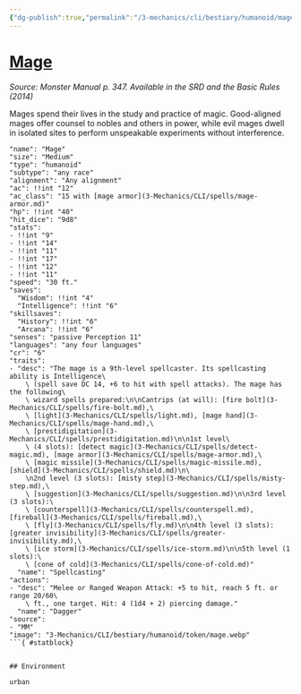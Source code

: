 ```yaml
---
{"dg-publish":true,"permalink":"/3-mechanics/cli/bestiary/humanoid/mage/","tags":["ttrpg-cli/compendium/src/5e/mm","ttrpg-cli/monster/cr/6","ttrpg-cli/monster/environment/urban","ttrpg-cli/monster/size/medium","ttrpg-cli/monster/type/humanoid/any-race"]}
---
```


# [Mage](3-Mechanics\CLI\bestiary\humanoid/mage.md)
*Source: Monster Manual p. 347. Available in the <span title='Systems Reference Document (5.1)'>SRD</span> and the Basic Rules (2014)*  

Mages spend their lives in the study and practice of magic. Good-aligned mages offer counsel to nobles and others in power, while evil mages dwell in isolated sites to perform unspeakable experiments without interference.

```statblock
"name": "Mage"
"size": "Medium"
"type": "humanoid"
"subtype": "any race"
"alignment": "Any alignment"
"ac": !!int "12"
"ac_class": "15 with [mage armor](3-Mechanics/CLI/spells/mage-armor.md)"
"hp": !!int "40"
"hit_dice": "9d8"
"stats":
- !!int "9"
- !!int "14"
- !!int "11"
- !!int "17"
- !!int "12"
- !!int "11"
"speed": "30 ft."
"saves":
  "Wisdom": !!int "4"
  "Intelligence": !!int "6"
"skillsaves":
  "History": !!int "6"
  "Arcana": !!int "6"
"senses": "passive Perception 11"
"languages": "any four languages"
"cr": "6"
"traits":
- "desc": "The mage is a 9th-level spellcaster. Its spellcasting ability is Intelligence\
    \ (spell save DC 14, +6 to hit with spell attacks). The mage has the following\
    \ wizard spells prepared:\n\nCantrips (at will): [fire bolt](3-Mechanics/CLI/spells/fire-bolt.md),\
    \ [light](3-Mechanics/CLI/spells/light.md), [mage hand](3-Mechanics/CLI/spells/mage-hand.md),\
    \ [prestidigitation](3-Mechanics/CLI/spells/prestidigitation.md)\n\n1st level\
    \ (4 slots): [detect magic](3-Mechanics/CLI/spells/detect-magic.md), [mage armor](3-Mechanics/CLI/spells/mage-armor.md),\
    \ [magic missile](3-Mechanics/CLI/spells/magic-missile.md), [shield](3-Mechanics/CLI/spells/shield.md)\n\
    \n2nd level (3 slots): [misty step](3-Mechanics/CLI/spells/misty-step.md),\
    \ [suggestion](3-Mechanics/CLI/spells/suggestion.md)\n\n3rd level (3 slots):\
    \ [counterspell](3-Mechanics/CLI/spells/counterspell.md), [fireball](3-Mechanics/CLI/spells/fireball.md),\
    \ [fly](3-Mechanics/CLI/spells/fly.md)\n\n4th level (3 slots): [greater invisibility](3-Mechanics/CLI/spells/greater-invisibility.md),\
    \ [ice storm](3-Mechanics/CLI/spells/ice-storm.md)\n\n5th level (1 slots):\
    \ [cone of cold](3-Mechanics/CLI/spells/cone-of-cold.md)"
  "name": "Spellcasting"
"actions":
- "desc": "Melee or Ranged Weapon Attack: +5 to hit, reach 5 ft. or range 20/60\
    \ ft., one target. Hit: 4 (1d4 + 2) piercing damage."
  "name": "Dagger"
"source":
- "MM"
"image": "3-Mechanics/CLI/bestiary/humanoid/token/mage.webp"
```{ #statblock}


## Environment

urban